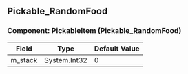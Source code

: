 ## Pickable_RandomFood

### Component: PickableItem (Pickable_RandomFood)

|Field|Type|Default Value|
|-----|----|-------------|
|m_stack|System.Int32|0|

